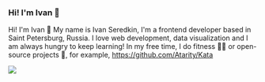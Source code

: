 ### Hi! I'm Ivan 👋

Hi! I'm Ivan 👋
My name is Ivan Seredkin, I'm a frontend developer based in Saint Petersburg, Russia.
I love web development, data visualization and I am always hungry to keep learning!
In my free time, I do fitness 🤸‍♂️ or open-source projects 👾, for example, https://github.com/Atarity/Kata 

<img src="https://github-readme-stats.vercel.app/api?username=siropkin&show_icons=true&hide_border=true&hide_title=true&count_private=true"/>

<!--
**siropkin/siropkin** is a ✨ _special_ ✨ repository because its `README.md` (this file) appears on your GitHub profile.

Here are some ideas to get you started:

- 🔭 I’m currently working on ...
- 🌱 I’m currently learning ...
- 👯 I’m looking to collaborate on ...
- 🤔 I’m looking for help with ...
- 💬 Ask me about ...
- 📫 How to reach me: ...
- 😄 Pronouns: ...
- ⚡ Fun fact: ...
-->
